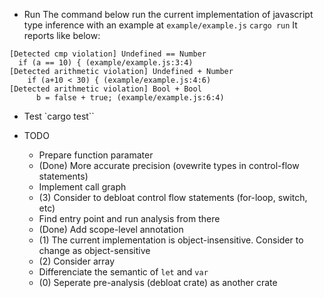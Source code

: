 
- Run
The command below run the current implementation of javascript type inference with an example at `example/example.js`
`cargo run`
It reports like below:
```
[Detected cmp violation] Undefined == Number
  if (a == 10) { (example/example.js:3:4)
[Detected arithmetic violation] Undefined + Number
    if (a+10 < 30) { (example/example.js:4:6)
[Detected arithmetic violation] Bool + Bool
      b = false + true; (example/example.js:6:4)
```

- Test
`cargo test``


- TODO
    - Prepare function paramater
    - (Done) More accurate precision (ovewrite types in control-flow statements)
    - Implement call graph
    - (3) Consider to debloat control flow statements (for-loop, switch, etc)
    - Find entry point and run analysis from there
    - (Done) Add scope-level annotation
    - (1) The current implementation is object-insensitive. Consider to change as object-sensitive
    - (2) Consider array
    - Differenciate the semantic of `let` and `var`
    - (0) Seperate pre-analysis (debloat crate) as another crate
